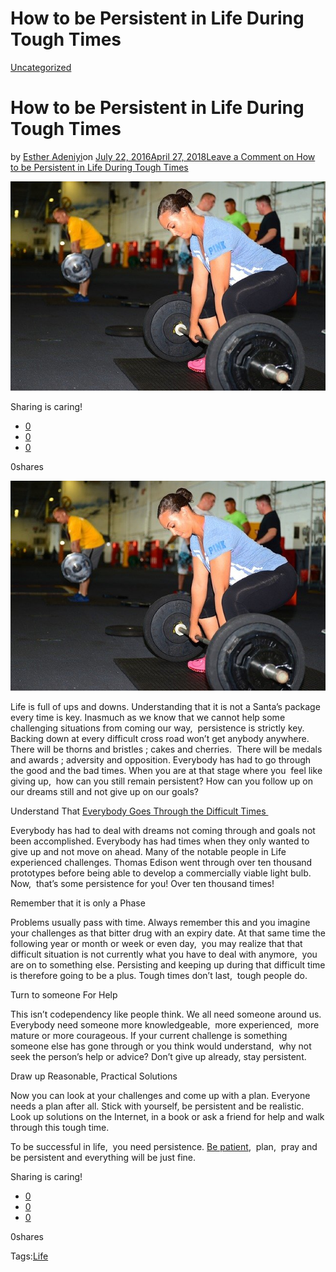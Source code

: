 # How to be Persistent in Life During Tough Times

[Uncategorized](https://estheradeniyi.com/category/uncategorized/)
# How to be Persistent in Life During Tough Times

by [Esther Adeniyi](https://estheradeniyi.com/author/esther-adeniyi/)on [July 22, 2016April 27, 2018](https://estheradeniyi.com/how-to-be-persistent-in-life-during/)[Leave a Comment on How to be Persistent in Life During Tough Times](https://estheradeniyi.com/how-to-be-persistent-in-life-during/#respond)

![](images/weightlifting.jpg)

Sharing is caring!

- [0](https://www.facebook.com/sharer/sharer.php?u=https%3A%2F%2Festheradeniyi.com%2Fhow-to-be-persistent-in-life-during%2F&amp;t=How%20to%20be%20Persistent%20in%20Life%20During%20Tough%20Times)
- [0](https://twitter.com/intent/tweet?text=How%20to%20be%20Persistent%20in%20Life%20During%20Tough%20Times&amp;url=https%3A%2F%2Festheradeniyi.com%2Fhow-to-be-persistent-in-life-during%2F)
- [0](#)

0shares

[![Persistence](images/weightlifting.jpg)](images/weightlifting.jpg)

 Life is full of ups and downs. Understanding that it is not
 a Santa&#x2019;s package every time is key. Inasmuch as we know that we cannot help
 some challenging situations from coming our way,&#xA0; persistence is strictly key. Backing down at
 every difficult cross road won&#x2019;t get anybody anywhere. There will be thorns and
 bristles ; cakes and cherries.&#xA0; There
 will be medals and awards ; adversity and opposition. Everybody has had to go
 through the good and the bad times. When you are at that stage where you&#xA0; feel like giving up,&#xA0; how can you still remain persistent? How can
 you follow up on our dreams still and not give up on our goals?

 Understand That [Everybody Goes Through the Difficult Times&#xA0;](https://www.estheradeniyi.com/are-you-currently-burned-out-pause)

 Everybody has had to deal with dreams not coming through and
 goals not been accomplished. Everybody has had times when they only wanted to
 give up and not move on ahead. Many of the notable people in Life experienced challenges. Thomas Edison went through over ten thousand prototypes before being able to develop a commercially viable light bulb. Now, &#xA0;that&#x2019;s some persistence for you! Over ten thousand times!&#xA0;

 Remember that it is only a Phase

 Problems usually pass with time. Always remember this and
 you imagine your challenges as that bitter drug with an expiry date. At that
 same time the following year or month or week or even day,&#xA0; you may realize that that difficult situation
 is not currently what you have to deal with anymore,&#xA0; you are on to something else. Persisting and
 keeping up during that difficult time is therefore going to be a plus. Tough
 times don&#x2019;t last,&#xA0; tough people do.

 Turn to someone For Help&#xA0;

 This isn&#x2019;t codependency like people think. We all need
 someone around us. Everybody need someone more knowledgeable,&#xA0; more experienced,&#xA0; more mature or more courageous. If your
 current challenge is something someone else has gone through or you think would
 understand,&#xA0; why not seek the person&#x2019;s
 help or advice? Don&#x2019;t give up already, stay persistent.

 Draw up Reasonable, Practical Solutions&#xA0;

 Now you can look at your challenges and come up with a plan.
 Everyone needs a plan after all. Stick with yourself, be persistent and be
 realistic. Look up solutions on the Internet, in a book or ask a friend for
 help and walk through this tough time.

 To be successful in life,&#xA0;
 you need persistence. [Be patient](https://www.estheradeniyi.com/are-you-currently-burned-out-pause),&#xA0;
 plan,&#xA0; pray and be persistent and
 everything will be just fine.

Sharing is caring!

- [0](https://www.facebook.com/sharer/sharer.php?u=https%3A%2F%2Festheradeniyi.com%2Fhow-to-be-persistent-in-life-during%2F&amp;t=How%20to%20be%20Persistent%20in%20Life%20During%20Tough%20Times)
- [0](https://twitter.com/intent/tweet?text=How%20to%20be%20Persistent%20in%20Life%20During%20Tough%20Times&amp;url=https%3A%2F%2Festheradeniyi.com%2Fhow-to-be-persistent-in-life-during%2F)
- [0](#)

0shares

Tags:[Life](https://estheradeniyi.com/tag/life/)